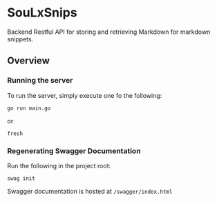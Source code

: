 # SouLxSnips

Backend Restful API for storing and retrieving Markdown for markdown snippets.

## Overview

### Running the server
To run the server, simply execute one fo the following:

```
go run main.go
```
or
```
fresh
```

### Regenerating Swagger Documentation

Run the following in the project root:
```
swag init
```

Swagger documentation is hosted at `/swagger/index.html`
